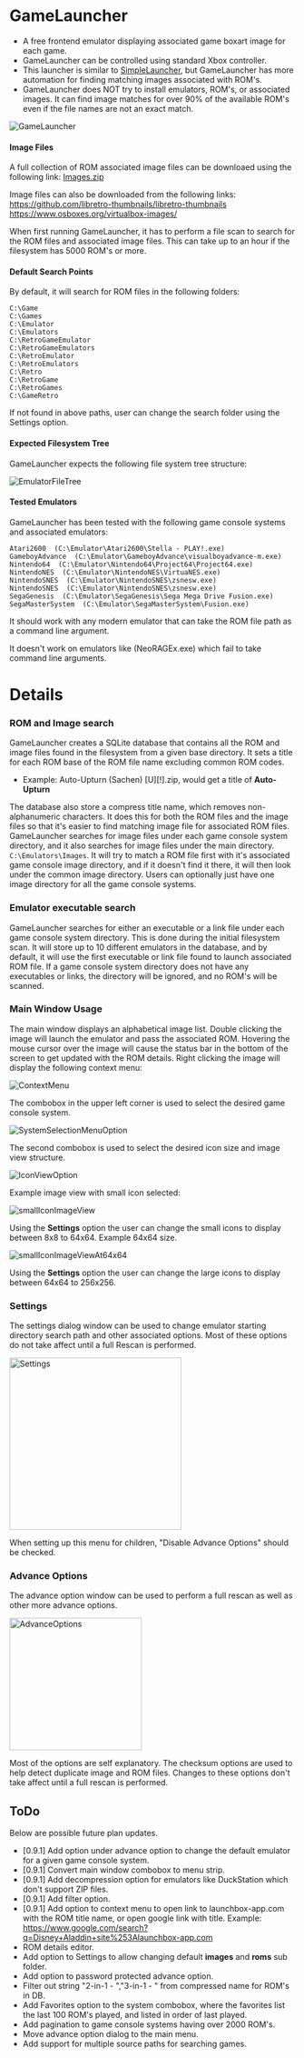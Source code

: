 # GameLauncher
* A free frontend emulator displaying associated game boxart image for each game.
* GameLauncher can be controlled using standard Xbox controller.
* This launcher is similar to [SimpleLauncher](https://github.com/drpetersonfernandes/SimpleLauncher), but GameLauncher has more automation for finding matching images associated with ROM's.
* GameLauncher does NOT try to install emulators, ROM's, or associated images. It can find image matches for over 90% of the available ROM's even if the file names are not an exact match.

![GameLauncher](https://github.com/user-attachments/assets/38fbb66d-529f-4a70-9aee-a7458131300d)

#### Image Files
A full collection of ROM associated image files can be downloaed using the following link:
[Images.zip](http://axter.com/GameLauncher/Images.zip)

Image files can also be downloaded from the following links:
https://github.com/libretro-thumbnails/libretro-thumbnails
https://www.osboxes.org/virtualbox-images/

When first running GameLauncher, it has to perform a file scan to search for the ROM files and associated image files. This can take up to an hour if the filesystem has 5000 ROM's or more.

#### Default Search Points
By default, it will search for ROM files in the following folders:
````
C:\Game
C:\Games
C:\Emulator
C:\Emulators
C:\RetroGameEmulator
C:\RetroGameEmulators
C:\RetroEmulator
C:\RetroEmulators
C:\Retro
C:\RetroGame
C:\RetroGames
C:\GameRetro
````
If not found in above paths, user can change the search folder using the Settings option.

#### Expected Filesystem Tree
GameLauncher expects the following file system tree structure:

![EmulatorFileTree](https://github.com/user-attachments/assets/ac1f01ca-5fde-41e1-94eb-3bd1f3f9ca47)

#### Tested Emulators 
GameLauncher has been tested with the following game console systems and associated emulators:
````
Atari2600  (C:\Emulator\Atari2600\Stella - PLAY!.exe)
GameboyAdvance  (C:\Emulator\GameboyAdvance\visualboyadvance-m.exe)
Nintendo64  (C:\Emulator\Nintendo64\Project64\Project64.exe)
NintendoNES  (C:\Emulator\NintendoNES\VirtuaNES.exe)
NintendoSNES  (C:\Emulator\NintendoSNES\zsnesw.exe)
NintendoSNES  (C:\Emulator\NintendoSNES\zsnesw.exe)
SegaGenesis  (C:\Emulator\SegaGenesis\Sega Mega Drive Fusion.exe)
SegaMasterSystem  (C:\Emulator\SegaMasterSystem\Fusion.exe)
````
It should work with any modern emulator that can take the ROM file path as a command line argument.

It doesn't work on emulators like (NeoRAGEx.exe) which fail to take command line arguments.

# Details
### ROM and Image search
GameLauncher creates a SQLite database that contains all the ROM and image files found in the filesystem from a given base directory.
It sets a title for each ROM base of the ROM file name excluding common ROM codes.
* Example: Auto-Upturn (Sachen) [U][!].zip, would get a title of **Auto-Upturn**

The database also store a compress title name, which removes non-alphanumeric characters. It does this for both the ROM files and the image files so that it's easier to find matching image file for associated ROM files.
GameLauncher searches for image files under each game console system directory, and it also searches for image files under the main directory. ``C:\Emulators\Images``.
It will try to match a ROM file first with it's associated game console image directory, and if it doesn't find it there, it will then look under the common image directory.
Users can optionally just have one image directory for all the game console systems.
### Emulator executable search
GameLauncher searches for either an executable or a link file under each game console system directory.  This is done during the initial filesystem scan.
It will store up to 10 different emulators in the database, and by default, it will use the first executable or link file found to launch associated ROM file.
If a game console system directory does not have any executables or links, the directory will be ignored, and no ROM's will be scanned.
### Main Window Usage
The main window displays an alphabetical image list. Double clicking the image will launch the emulator and pass the associated ROM.
Hovering the mouse cursor over the image will cause the status bar in the bottom of the screen to get updated with the ROM details.
Right clicking the image will display the following context menu:

![ContextMenu](https://github.com/user-attachments/assets/36276ce7-7621-4529-8321-aed9479664d3)

The combobox in the upper left corner is used to select the desired game console system.

![SystemSelectionMenuOption](https://github.com/user-attachments/assets/528c9673-7114-4f3c-aebd-eb5ba18c61c0)

The second combobox is used to select the desired icon size and image view structure.

![IconViewOption](https://github.com/user-attachments/assets/db29ca0d-71ae-4697-9eaf-b0f4c64425ac)

Example image view with small icon selected:

![smallIconImageView](https://github.com/user-attachments/assets/0341e286-3d55-4150-b8a3-5893a183abe3)

Using the **Settings** option the user can change the small icons to display between 8x8 to 64x64.
Example 64x64 size.

![smallIconImageViewAt64x64](https://github.com/user-attachments/assets/373e05bf-69a4-49cd-a5a5-39a670848366)

Using the **Settings** option the user can change the large icons to display between 64x64 to 256x256.

### Settings
The settings dialog window can be used to change emulator starting directory search path and other associated options.
Most of these options do not take affect until a full Rescan is performed.

<img width="303" alt="Settings" src="https://github.com/user-attachments/assets/11cb39ce-9167-4f67-a6f7-40d64bccfce2" />



When setting up this menu for children, "Disable Advance Options" should be checked.
### Advance Options
The advance option window can be used to perform a full rescan as well as other more advance options.

<img width="233" alt="AdvanceOptions" src="https://github.com/user-attachments/assets/bec48139-a431-43f0-b5ed-390a5068b78a" />

Most of the options are self explanatory.
The checksum options are used to help detect duplicate image and ROM files. Changes to these options don't take affect until a full rescan is performed.

## ToDo
Below are possible future plan updates.
* [0.9.1] Add option under advance option to change the default emulator for a given game console system.
* [0.9.1] Convert main window combobox to menu strip.
* [0.9.1] Add decompression option for emulators like DuckStation which don't support ZIP files.
* [0.9.1] Add filter option.
* [0.9.1] Add option to context menu to open link to launchbox-app.com with the ROM title name, or open google link with title. Example: https://www.google.com/search?q=Disney+Aladdin+site%253Alaunchbox-app.com
* ROM details editor.
* Add option to Settings to allow changing default **images** and **roms** sub folder.
* Add option to password protected advance option.
* Filter out string "2-in-1 - ","3-in-1 - " from compressed name for ROM's in DB.
* Add Favorites option to the system combobox, where the favorites list the last 100 ROM's played, and listed in order of last played.
* Add pagination to game console systems having over 2000 ROM's.
* Move advance option dialog to the main menu.
* Add support for multiple source paths for searching games.
